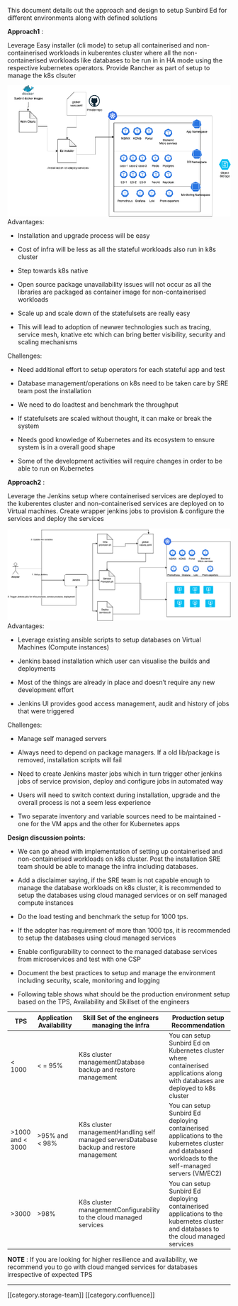 This document details out the approach and design to setup Sunbird Ed for different environments along with defined solutions 

 **Approach1** :

Leverage Easy installer (cli mode) to setup all containerised and non-containerised workloads in kuberentes cluster where all the non-containerised workloads like databases to be run in in HA mode using the respective kubernetes operators. Provide Rancher as part of setup to manage the k8s clsuter

![](images/storage/Ed-Prodsetup-k8s.png)Advantages:


* Installation and upgrade process will be easy


* Cost of infra will be less as all the stateful workloads also run in k8s cluster 


* Step towards k8s native


* Open source package unavailability issues will not occur as all the libraries are packaged as container image for non-containerised workloads


* Scale up and scale down of the statefulsets are really easy


* This will lead to adoption of newwer technologies such as tracing, service mesh, knative etc which can bring better visibility, security and scaling mechanisms



Challenges:


* Need additional effort to setup operators for each stateful app and test


* Database management/operations on k8s need to be taken care by SRE team post the installation


* We need to do loadtest and benchmark the throughput


* If statefulsets are scaled without thought, it can make or break the system


* Needs good knowledge of Kubernetes and its ecosystem to ensure system is in a overall good shape


* Some of the development activities will require changes in order to be able to run on Kubernetes



 **Approach2** : 

Leverage the Jenkins setup where containerised services are deployed to the kuberentes cluster and non-containerised services are deployed on to Virtual machines. Create wrapper jenkins jobs to provision & configure the services and deploy the services

![](images/storage/Ed-ProdSetup-k8s-VM.png)Advantages:


* Leverage existing ansible scripts to setup databases on Virtual Machines (Compute instances)


* Jenkins based installation which user can visualise the builds and deployments


* Most of the things are already in place and doesn’t require any new development effort


* Jenkins UI provides good access management, audit and history of jobs that were triggered



Challenges:


* Manage self managed servers


* Always need to depend on package managers. If a old lib/package is removed, installation scripts will fail


* Need to create Jenkins master jobs which in turn trigger other jenkins jobs of service provision, deploy and configure jobs in automated way


* Users will need to switch context during installation, upgrade and the overall process is not a seem less experience


* Two separate inventory and variable sources need to be maintained - one for the VM apps and the other for Kubernetes apps





 **Design discussion points:** 


* We can go ahead with implementation of setting up containerised and non-containerised workloads on k8s cluster. Post the installation SRE team should be able to manage the infra including databases. 


* Add a disclaimer saying, if the SRE team is not capable enough to manage the database workloads on k8s cluster, it is recommended to setup the databases using cloud managed services or on self managed compute instances 


* Do the load testing and benchmark the setup for 1000 tps. 


* If the adopter has requirement of more than 1000 tps, it is recommended to setup the databases using  cloud managed services


* Enable configurability to connect to the managed database services from microservices and test with one CSP


* Document the best practices to setup and manage the environment including security, scale, monitoring and logging


* Following table shows what should be the production environment setup based on the TPS, Availability and Skillset of the engineers





|  **TPS**  |  **Application Availability**  |  **Skill Set of the engineers managing the infra**  |  **Production setup Recommendation**  | 
|  --- |  --- |  --- |  --- | 
| < 1000 | < = 95% | K8s cluster managementDatabase backup and restore management | You can setup Sunbird Ed on Kubernetes cluster where containerised applications along with databases are deployed to k8s cluster | 
| >1000 and < 3000 | >95% and < 98% | K8s cluster managementHandling self managed serversDatabase backup and restore management | You can setup Sunbird Ed deploying containerised applications to the kubernetes cluster and databased workloads to the self-managed servers (VM/EC2) | 
| >3000 | >98% | K8s cluster managementConfigurability to the cloud managed services | You can setup Sunbird Ed deploying containerised applications to the kubernetes cluster and databases to the cloud managed services | 

 **NOTE** : If you are looking for higher resilience and availability, we recommend you to go with cloud manged services for databases irrespective of expected TPS



*****

[[category.storage-team]] 
[[category.confluence]] 

